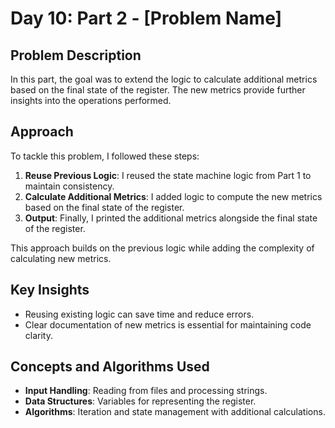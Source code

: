 # Day 10: Part 2 - [Problem Name]

## Problem Description
In this part, the goal was to extend the logic to calculate additional metrics based on the final state of the register. The new metrics provide further insights into the operations performed.

## Approach
To tackle this problem, I followed these steps:
1. **Reuse Previous Logic**: I reused the state machine logic from Part 1 to maintain consistency.
2. **Calculate Additional Metrics**: I added logic to compute the new metrics based on the final state of the register.
3. **Output**: Finally, I printed the additional metrics alongside the final state of the register.

This approach builds on the previous logic while adding the complexity of calculating new metrics.

## Key Insights
- Reusing existing logic can save time and reduce errors.
- Clear documentation of new metrics is essential for maintaining code clarity.

## Concepts and Algorithms Used
- **Input Handling**: Reading from files and processing strings.
- **Data Structures**: Variables for representing the register.
- **Algorithms**: Iteration and state management with additional calculations.